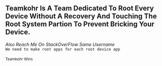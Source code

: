 ## Teamkohr Is A Team Dedicated To Root Every Device Without A Recovery And Touching The Root System Partion To Prevent Bricking Your Device.
*Also Reach Me On StackOverFlow Same Username*
<br>
```We need to make root apps for each root device app```
</br>
<br>
<sub>Teamkohr Wins</sub>
</br>

